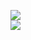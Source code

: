 [![](https://img.shields.io/badge/Made%20With-Github%20Spray-lightgrey.svg?style=for-the-badge&logo=github)](https://github.com/Annihil/github-spray#25096)  
[![](https://i.imgur.com/2DrTn0Z.gif)](https://github.com/Annihil/github-spray)